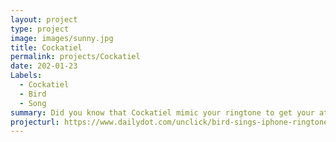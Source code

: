 ```yaml
---
layout: project
type: project
image: images/sunny.jpg
title: Cockatiel
permalink: projects/Cockatiel
date: 202-01-23
Labels:
  - Cockatiel
  - Bird
  - Song
summary: Did you know that Cockatiel mimic your ringtone to get your attention?
projecturl: https://www.dailydot.com/unclick/bird-sings-iphone-ringtone/
---
```

